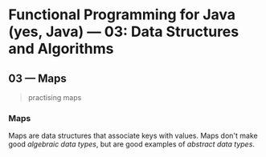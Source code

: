 # Functional Programming for Java (yes, Java) &mdash; 03: Data Structures and Algorithms
## 03 &mdash; Maps
> practising maps

### Maps

Maps are data structures that associate keys with values. Maps don't make good *algebraic data types*, but are good examples of *abstract data types*.


